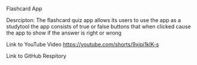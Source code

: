 Flashcard App

Desrcipton:
The flashcard quiz app allows its users to use the app as a studytool
the app consists of true or false buttons that when clicked cause the app to show if the answer is right or wrong

Link to YouTube Video
https://youtube.com/shorts/9xjpi1kIK-s

Link to GitHub Respitory









